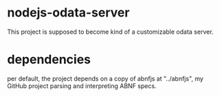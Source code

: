# nodejs-odata-server
This project is supposed to become kind of a customizable odata server.

# dependencies
per default, the project depends on a copy of abnfjs at "../abnfjs", my GitHub project parsing and interpreting ABNF specs.
